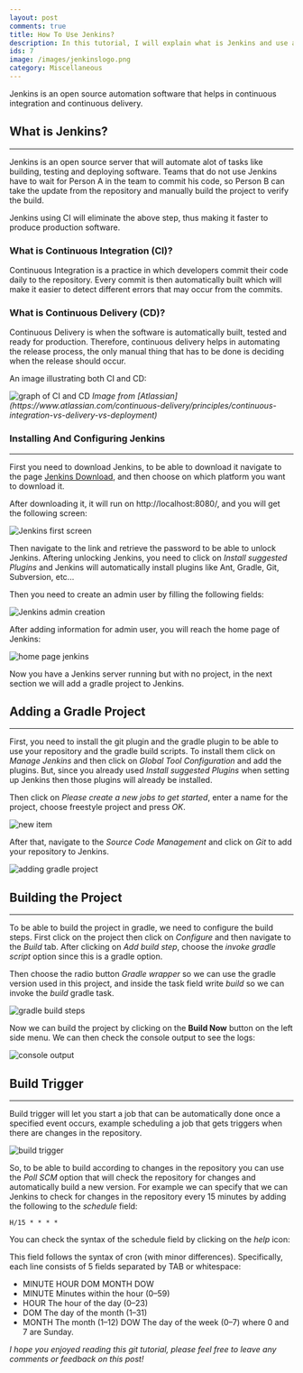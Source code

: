 ```yaml
---
layout: post
comments: true
title: How To Use Jenkins?
description: In this tutorial, I will explain what is Jenkins and use a gradle project in Jenkins as an example.
ids: 7
image: /images/jenkinslogo.png
category: Miscellaneous
---
```


<p class="message"> 
Jenkins is an open source automation software that helps in continuous integration and continuous delivery.
</p>

## What is Jenkins?
---

Jenkins is an open source server that will automate alot of tasks like building, testing and deploying software. Teams that do not use Jenkins have to wait for Person A in the team to commit his code, so Person B can take the update from the repository and manually build the project to verify the build. 

Jenkins using CI will eliminate the above step, thus making it faster to produce production software.

### What is Continuous Integration (CI)?

Continuous Integration is a practice in which developers commit their code daily to the repository. Every commit is then automatically built which will make it easier to detect different errors that may occur from the commits.

### What is Continuous Delivery (CD)?

Continuous Delivery is when the software is automatically built, tested and ready for production. Therefore, continuous delivery helps in automating the release process, the only manual thing that has to be done is deciding when the release should occur.

An image illustrating both CI and CD:

<img src="/images/cicd.png" alt="graph of CI and CD">
<cite>Image from [Atlassian](https://www.atlassian.com/continuous-delivery/principles/continuous-integration-vs-delivery-vs-deployment)</cite>

### Installing And Configuring Jenkins
---

First you need to download Jenkins, to be able to download it navigate to the page [Jenkins Download](https://jenkins.io/download/), and then choose on which platform you want to download it.

After downloading it, it will run on http://localhost:8080/, and you will get the following screen:

<img src="/images/jenkinslock.png" alt="Jenkins first screen">

Then navigate to the link and retrieve the password to be able to unlock Jenkins. Aftering unlocking Jenkins, you need to click on *Install suggested Plugins* and Jenkins will automatically install plugins like Ant, Gradle, Git, Subversion, etc...

Then you need to create an admin user by filling the following fields:

<img src="/images/adminjenkins.png" alt="Jenkins admin creation">

After adding information for admin user, you will reach the home page of Jenkins:

<img src="/images/jenkinshomepage.png" alt="home page jenkins">

Now you have a Jenkins server running but with no project, in the next section we will add a gradle project to Jenkins.

## Adding a Gradle Project
----

First, you need to install the git plugin and the gradle plugin to be able to use your repository and the gradle build scripts. To install them click on *Manage Jenkins* and then click on *Global Tool Configuration* and add the plugins. But, since you already used *Install suggested Plugins* when setting up Jenkins then those plugins will already be installed.

Then click on *Please create a new jobs to get started*, enter a name for the project, choose freestyle project and press *OK*.

<img src="/images/jenkinsgradle.png" alt="new item">

After that, navigate to the *Source Code Management* and click on *Git* to add your repository to Jenkins.

<img src="/images/gitjenkins.png" alt="adding gradle project">

## Building the Project
---

To be able to build the project in gradle, we need to configure the build steps. First click on the project then click on *Configure* and then navigate to the *Build* tab. After clicking on *Add build step*, choose the *invoke gradle script* option since this is a gradle option.

Then choose the radio button *Gradle wrapper* so we can use the gradle version used in this project, and inside the task field write *build* so we can invoke the *build* gradle task.

<img src="/images/gradlebuild.png" alt="gradle build steps">

Now we can build the project by clicking on the **Build Now** button on the left side menu. We can then check the console output to see the logs:

<img src="/images/consoleoutput.png" alt="console output">

## Build Trigger
---

Build trigger will let you start a job that can be automatically done once a specified event occurs, example scheduling a job that gets triggers when there are changes in the repository.

<img src="/images/buildtrigger.png" alt="build trigger">

So, to be able to build according to changes in the repository you can use the *Poll SCM* option that will check the repository for changes and automatically build a new version. For example we can specify that we can Jenkins to check for changes in the repository every 15 minutes by adding the following to the *schedule* field:

```
H/15 * * * *
```

You can check the syntax of the schedule field by clicking on the *help* icon:

This field follows the syntax of cron (with minor differences). Specifically, each line consists of 5 fields separated by TAB or whitespace:
- MINUTE HOUR DOM MONTH DOW
- MINUTE	Minutes within the hour (0–59)
- HOUR	    The hour of the day (0–23)
- DOM	    The day of the month (1–31)
- MONTH	    The month (1–12)
DOW	The day of the week (0–7) where 0 and 7 are Sunday.

*I hope you enjoyed reading this git tutorial, please feel free to leave any comments or feedback on this post!*